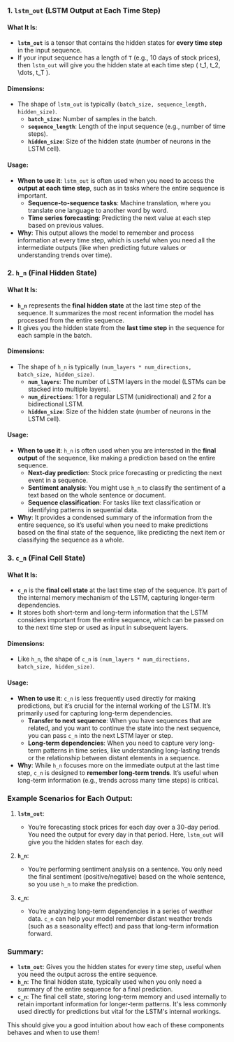 ### 1. **`lstm_out` (LSTM Output at Each Time Step)**

#### What It Is:
- **`lstm_out`** is a tensor that contains the hidden states for **every time step** in the input sequence.
- If your input sequence has a length of `T` (e.g., 10 days of stock prices), then `lstm_out` will give you the hidden state at each time step \( t_1, t_2, \dots, t_T \).

#### Dimensions:
- The shape of `lstm_out` is typically `(batch_size, sequence_length, hidden_size)`. 
  - **`batch_size`**: Number of samples in the batch.
  - **`sequence_length`**: Length of the input sequence (e.g., number of time steps).
  - **`hidden_size`**: Size of the hidden state (number of neurons in the LSTM cell).

#### Usage:
- **When to use it**: `lstm_out` is often used when you need to access the **output at each time step**, such as in tasks where the entire sequence is important.
  - **Sequence-to-sequence tasks**: Machine translation, where you translate one language to another word by word.
  - **Time series forecasting**: Predicting the next value at each step based on previous values.
- **Why**: This output allows the model to remember and process information at every time step, which is useful when you need all the intermediate outputs (like when predicting future values or understanding trends over time).

### 2. **`h_n` (Final Hidden State)**

#### What It Is:
- **`h_n`** represents the **final hidden state** at the last time step of the sequence. It summarizes the most recent information the model has processed from the entire sequence.
- It gives you the hidden state from the **last time step** in the sequence for each sample in the batch.

#### Dimensions:
- The shape of `h_n` is typically `(num_layers * num_directions, batch_size, hidden_size)`.
  - **`num_layers`**: The number of LSTM layers in the model (LSTMs can be stacked into multiple layers).
  - **`num_directions`**: 1 for a regular LSTM (unidirectional) and 2 for a bidirectional LSTM.
  - **`hidden_size`**: Size of the hidden state (number of neurons in the LSTM cell).

#### Usage:
- **When to use it**: `h_n` is often used when you are interested in the **final output** of the sequence, like making a prediction based on the entire sequence.
  - **Next-day prediction**: Stock price forecasting or predicting the next event in a sequence.
  - **Sentiment analysis**: You might use `h_n` to classify the sentiment of a text based on the whole sentence or document.
  - **Sequence classification**: For tasks like text classification or identifying patterns in sequential data.
- **Why**: It provides a condensed summary of the information from the entire sequence, so it’s useful when you need to make predictions based on the final state of the sequence, like predicting the next item or classifying the sequence as a whole.

### 3. **`c_n` (Final Cell State)**

#### What It Is:
- **`c_n`** is the **final cell state** at the last time step of the sequence. It’s part of the internal memory mechanism of the LSTM, capturing longer-term dependencies.
- It stores both short-term and long-term information that the LSTM considers important from the entire sequence, which can be passed on to the next time step or used as input in subsequent layers.

#### Dimensions:
- Like `h_n`, the shape of `c_n` is `(num_layers * num_directions, batch_size, hidden_size)`.

#### Usage:
- **When to use it**: `c_n` is less frequently used directly for making predictions, but it’s crucial for the internal working of the LSTM. It’s primarily used for capturing long-term dependencies.
  - **Transfer to next sequence**: When you have sequences that are related, and you want to continue the state into the next sequence, you can pass `c_n` into the next LSTM layer or step.
  - **Long-term dependencies**: When you need to capture very long-term patterns in time series, like understanding long-lasting trends or the relationship between distant elements in a sequence.
- **Why**: While `h_n` focuses more on the immediate output at the last time step, `c_n` is designed to **remember long-term trends**. It’s useful when long-term information (e.g., trends across many time steps) is critical.

### Example Scenarios for Each Output:

1. **`lstm_out`**:
   - You’re forecasting stock prices for each day over a 30-day period. You need the output for every day in that period. Here, `lstm_out` will give you the hidden states for each day.
  
2. **`h_n`**:
   - You’re performing sentiment analysis on a sentence. You only need the final sentiment (positive/negative) based on the whole sentence, so you use `h_n` to make the prediction.

3. **`c_n`**:
   - You’re analyzing long-term dependencies in a series of weather data. `c_n` can help your model remember distant weather trends (such as a seasonality effect) and pass that long-term information forward.

### Summary:
- **`lstm_out`**: Gives you the hidden states for every time step, useful when you need the output across the entire sequence.
- **`h_n`**: The final hidden state, typically used when you only need a summary of the entire sequence for a final prediction.
- **`c_n`**: The final cell state, storing long-term memory and used internally to retain important information for longer-term patterns. It's less commonly used directly for predictions but vital for the LSTM's internal workings.

This should give you a good intuition about how each of these components behaves and when to use them!